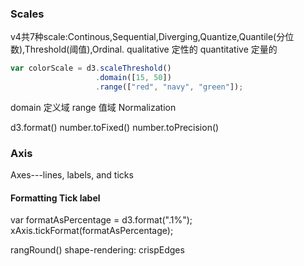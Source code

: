 ### Scales
v4共7种scale:Continous,Sequential,Diverging,Quantize,Quantile(分位数),Threshold(阈值),Ordinal.
qualitative 定性的  quantitative 定量的

```js
var colorScale = d3.scaleThreshold()
				   .domain([15, 50])
				   .range(["red", "navy", "green"]);
```


domain 定义域  range 值域   Normalization 

d3.format()    number.toFixed()  number.toPrecision()
 


### Axis
Axes---lines, labels, and ticks

#### Formatting Tick label
var formatAsPercentage = d3.format(".1%");
xAxis.tickFormat(formatAsPercentage);


rangRound()
 shape-rendering: crispEdges